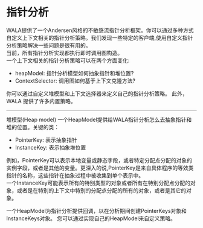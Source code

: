 # 指针分析
WALA提供了一个Andersen风格的不敏感流指针分析框架。你可以通过多种方式自定义上下文相关的指针分析策略。我们发现一些特定的客户端,使用自定义指针
分析策略解决一些问题是很有用的。  
当前，所有指针分析实现都执行即时调用图构造。  
一个上下文相关的指针分析策略可以在两个方面变化:  
 - heapModel: 指针分析模型如何抽象指针和堆位置?
 - ContextSelector:  调用图如何基于上下文克隆方法?
 
你可以通过自定义堆模型和上下文选择器来定义自己的指针分析策略。 此外，WALA 提供了许多内置策略。

--- 

堆模型(Heap model)
一个HeapModel提供给WALA指针分析怎么去抽象指针和堆的位置。关键的类：
 - PointerKey: 表示抽象指针
 - InstanceKey: 表示抽象堆位置

例如，PointerKey可以表示本地变量或静态字段，或者特定分配点分配的对象的实例字段，或者是其他的变量。更深入的说,PointerKey是来自具体程序的等效类
指针的名称，这些指针在抽象过程中被收集到单个表示中。  
一个InstanceKey可能表示所有的特别类型的对象或者所有在特别分配点分配的对象，或者是在特别的上下文中特别的分配点分配的所有的对象，或者是其它的对象。 

一个HeapModel为指针分析提供回调，以在分析期间创建PointerKeys对象和InstanceKeys对象。 您可以通过实现自己的HeapModel来自定义策略。



